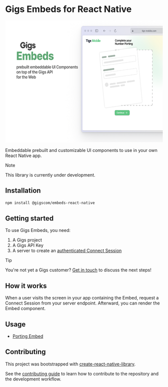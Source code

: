 # Gigs Embeds for React Native

<img width="600" height="390" src="docs/banner.png" alt="Gigs Embeds">

Embeddable prebuilt and customizable UI components to use in your own React Native app.

> [!NOTE]
> This library is currently under development.

## Installation

```sh
npm install @gigscom/embeds-react-native
```

## Getting started

To use Gigs Embeds, you need:

1. A Gigs project
2. A Gigs API Key
3. A server to create an [authenticated Connect Session](https://developers.gigs.com/docs/connect/connect-sessions/creating-connect-sessions)

> [!TIP]
> You're not yet a Gigs customer? [Get in touch](https://gigs.com/contact) to discuss the next steps!

## How it works

When a user visits the screen in your app containing the Embed, request a Connect Session from your server endpoint. Afterward, you can render the Embed component. 

## Usage

- [Porting Embed](docs/porting-embed.md)

## Contributing

This project was bootstrapped with [create-react-native-library](https://callstack.github.io/react-native-builder-bob/create).

See the [contributing guide](CONTRIBUTING.md) to learn how to contribute to the repository and the development workflow.
